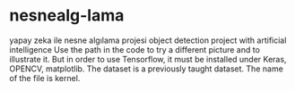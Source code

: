 # nesnealg-lama
yapay zeka ile nesne algılama projesi
object detection project with artificial intelligence
Use the path in the code to try a different picture and to illustrate it.
But in order to use Tensorflow, it must be installed under Keras, OPENCV, matplotlib.
The dataset is a previously taught dataset. The name of the file is kernel.

